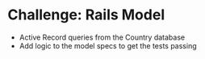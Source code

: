 # Challenge: Rails Model

- Active Record queries from the Country database 
- Add logic to the model specs to get the tests passing
